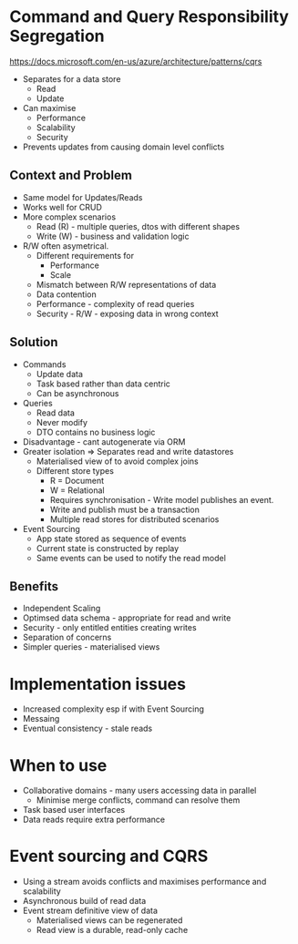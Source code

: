 # Command and Query Responsibility Segregation
https://docs.microsoft.com/en-us/azure/architecture/patterns/cqrs
- Separates for a data store
  - Read
  - Update
- Can maximise
  - Performance
  - Scalability
  - Security
- Prevents updates from causing domain level conflicts

## Context and Problem
- Same model for Updates/Reads
- Works well for CRUD
- More complex scenarios
  - Read (R) - multiple queries, dtos with different shapes
  - Write (W) - business and validation logic
- R/W often asymetrical.
  - Different requirements for
    - Performance
    - Scale
  - Mismatch between R/W representations of data
  - Data contention
  - Performance - complexity of read queries
  - Security - R/W - exposing data in wrong context

## Solution
- Commands
  - Update data
  - Task based rather than data centric
  - Can be asynchronous
- Queries
  - Read data
  - Never modify
  - DTO contains no business logic
- Disadvantage - cant autogenerate via ORM
- Greater isolation => Separates read and write datastores
  - Materialised view of to avoid complex joins
  - Different store types
    - R = Document
    - W = Relational
    - Requires synchronisation - Write model publishes an event.
    - Write and publish must be a transaction
    - Multiple read stores for distributed scenarios
- Event Sourcing
  - App state stored as sequence of events
  - Current state is constructed by replay
  - Same events can be used to notify the read model

## Benefits
- Independent Scaling
- Optimsed data schema - appropriate for read and write
- Security - only entitled entities creating writes
- Separation of concerns
- Simpler queries - materialised views

# Implementation issues
- Increased complexity esp if with Event Sourcing
- Messaing 
- Eventual consistency - stale reads

# When to use
- Collaborative domains - many users accessing data in parallel
  - Minimise merge conflicts, command can resolve them
- Task based user interfaces
- Data reads require extra performance

# Event sourcing and CQRS
- Using a stream avoids conflicts and maximises performance and scalability
- Asynchronous build of read data
- Event stream definitive view of data
  - Materialised views can be regenerated
  - Read view is a durable, read-only cache
